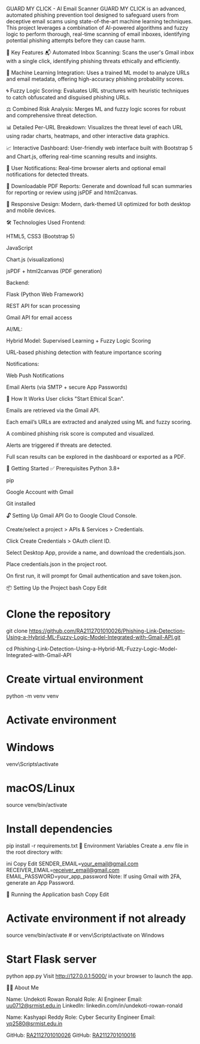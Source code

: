 GUARD MY CLICK - AI Email Scanner
GUARD MY CLICK is an advanced, automated phishing prevention tool designed to safeguard users from deceptive email scams using state-of-the-art machine learning techniques. This project leverages a combination of AI-powered algorithms and fuzzy logic to perform thorough, real-time scanning of email inboxes, identifying potential phishing attempts before they can cause harm.

🔑 Key Features
📬 Automated Inbox Scanning: Scans the user's Gmail inbox with a single click, identifying phishing threats ethically and efficiently.

🧠 Machine Learning Integration: Uses a trained ML model to analyze URLs and email metadata, offering high-accuracy phishing probability scores.

🌀 Fuzzy Logic Scoring: Evaluates URL structures with heuristic techniques to catch obfuscated and disguised phishing URLs.

⚖️ Combined Risk Analysis: Merges ML and fuzzy logic scores for robust and comprehensive threat detection.

📊 Detailed Per-URL Breakdown: Visualizes the threat level of each URL using radar charts, heatmaps, and other interactive data graphics.

📈 Interactive Dashboard: User-friendly web interface built with Bootstrap 5 and Chart.js, offering real-time scanning results and insights.

🚨 User Notifications: Real-time browser alerts and optional email notifications for detected threats.

🧾 Downloadable PDF Reports: Generate and download full scan summaries for reporting or review using jsPDF and html2canvas.

📱 Responsive Design: Modern, dark-themed UI optimized for both desktop and mobile devices.

🛠 Technologies Used
Frontend:

HTML5, CSS3 (Bootstrap 5)

JavaScript

Chart.js (visualizations)

jsPDF + html2canvas (PDF generation)

Backend:

Flask (Python Web Framework)

REST API for scan processing

Gmail API for email access

AI/ML:

Hybrid Model: Supervised Learning + Fuzzy Logic Scoring

URL-based phishing detection with feature importance scoring

Notifications:

Web Push Notifications

Email Alerts (via SMTP + secure App Passwords)

🧠 How It Works
User clicks "Start Ethical Scan".

Emails are retrieved via the Gmail API.

Each email’s URLs are extracted and analyzed using ML and fuzzy scoring.

A combined phishing risk score is computed and visualized.

Alerts are triggered if threats are detected.

Full scan results can be explored in the dashboard or exported as a PDF.

🚀 Getting Started
✅ Prerequisites
Python 3.8+

pip

Google Account with Gmail

Git installed

🔓 Setting Up Gmail API
Go to Google Cloud Console.

Create/select a project > APIs & Services > Credentials.

Click Create Credentials > OAuth client ID.

Select Desktop App, provide a name, and download the credentials.json.

Place credentials.json in the project root.

On first run, it will prompt for Gmail authentication and save token.json.

📦 Setting Up the Project
bash
Copy
Edit
# Clone the repository
git clone https://github.com/RA2112701010026/Phishing-Link-Detection-Using-a-Hybrid-ML-Fuzzy-Logic-Model-Integrated-with-Gmail-API.git

cd Phishing-Link-Detection-Using-a-Hybrid-ML-Fuzzy-Logic-Model-Integrated-with-Gmail-API

# Create virtual environment
python -m venv venv

# Activate environment
# Windows
venv\Scripts\activate
# macOS/Linux
source venv/bin/activate

# Install dependencies
pip install -r requirements.txt
🔐 Environment Variables
Create a .env file in the root directory with:

ini
Copy
Edit
SENDER_EMAIL=your_email@gmail.com
RECEIVER_EMAIL=receiver_email@gmail.com
EMAIL_PASSWORD=your_app_password
Note: If using Gmail with 2FA, generate an App Password.

🏃 Running the Application
bash
Copy
Edit
# Activate environment if not already
source venv/bin/activate  # or venv\Scripts\activate on Windows

# Start Flask server
python app.py
Visit http://127.0.0.1:5000/ in your browser to launch the app.

👨‍💻 About Me


Name: Undekoti Rowan Ronald
Role: AI Engineer
Email: uu0712@srmist.edu.in
LinkedIn: linkedin.com/in/undekoti-rowan-ronald


Name: Kashyapi Reddy 
Role: Cyber Security Engineer
Email: yp2580@srmist.edu.in





GitHub: [RA2112701010026](https://github.com/RA2112701010026)
GitHub: [RA2112701010016](https://github.com/Kashyapi-RA2112703010016)

